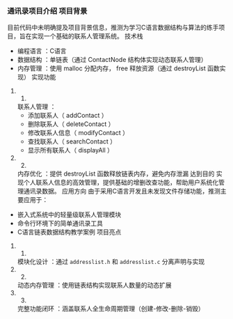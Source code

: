 ### 通讯录项目介绍 项目背景
目前代码中未明确提及项目背景信息，推测为学习C语言数据结构与算法的练手项目，旨在实现一个基础的联系人管理系统。
 技术栈
- 编程语言 ：C语言
- 数据结构 ：单链表（通过 ContactNode 结构体实现动态联系人管理）
- 内存管理 ：使用 malloc 分配内存， free 释放资源（通过 destroyList 函数实现） 实现功能
1. 1.
   联系人管理 ：
   - 添加联系人（ addContact ）
   - 删除联系人（ deleteContact ）
   - 修改联系人信息（ modifyContact ）
   - 查找联系人（ searchContact ）
   - 显示所有联系人（ displayAll ）
2. 2.
   内存优化 ：提供 destroyList 函数释放链表内存，避免内存泄漏 达到目的
实现个人联系人信息的高效管理，提供基础的增删改查功能，帮助用户系统化管理通讯录数据。
 应用方向
由于采用C语言开发且未发现文件存储功能，推测主要应用于：

- 嵌入式系统中的轻量级联系人管理模块
- 命令行环境下的简单通讯录工具
- C语言链表数据结构教学案例 项目亮点
1. 1.
   模块化设计 ：通过 `addresslist.h` 和 `addresslist.c` 分离声明与实现
2. 2.
   动态内存管理 ：使用链表结构实现联系人数量的动态扩展
3. 3.
   完整功能闭环 ：涵盖联系人全生命周期管理（创建-修改-删除-销毁）
